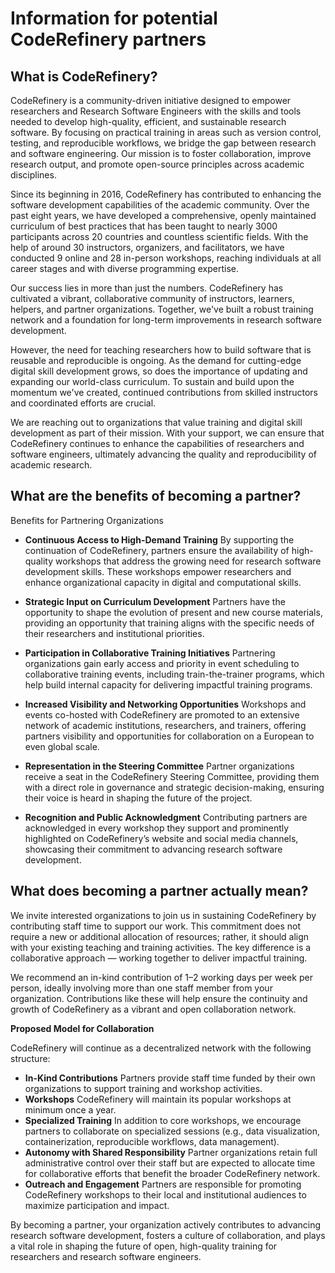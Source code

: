 # Information for potential CodeRefinery partners

## What is CodeRefinery?

CodeRefinery is a community-driven initiative designed to empower researchers
and Research Software Engineers with the skills and tools needed to develop
high-quality, efficient, and sustainable research software. By focusing on
practical training in areas such as version control, testing, and reproducible
workflows, we bridge the gap between research and software engineering. Our
mission is to foster collaboration, improve research output, and promote
open-source principles across academic disciplines.

Since its beginning in 2016, CodeRefinery has contributed to enhancing the
software development capabilities of the academic community. Over the past
eight years, we have developed a comprehensive, openly maintained curriculum of
best practices that has been taught to nearly 3000 participants across 20
countries and countless scientific fields. With the help of around 30
instructors, organizers, and facilitators, we have conducted 9 online and 28
in-person workshops, reaching individuals at all career stages and with diverse
programming expertise.

Our success lies in more than just the numbers. CodeRefinery has cultivated a
vibrant, collaborative community of instructors, learners, helpers, and partner
organizations. Together, we've built a robust training network and a foundation
for long-term improvements in research software development.

However, the need for teaching researchers how to build software that is
reusable and reproducible is ongoing. As the demand for cutting-edge digital
skill development grows, so does the importance of updating and expanding our
world-class curriculum. To sustain and build upon the momentum we've created,
continued contributions from skilled instructors and coordinated efforts are
crucial.

We are reaching out to organizations that value training and digital skill
development as part of their mission. With your support, we can ensure that
CodeRefinery continues to enhance the capabilities of researchers and software
engineers, ultimately advancing the quality and reproducibility of academic
research.


## What are the benefits of becoming a partner?

Benefits for Partnering Organizations

- **Continuous Access to High-Demand Training**
    By supporting the continuation of CodeRefinery, partners ensure the
    availability of high-quality workshops that address the growing need for
    research software development skills. These workshops empower researchers
    and enhance organizational capacity in digital and computational skills.

- **Strategic Input on Curriculum Development**
    Partners have the opportunity to shape the evolution of present and new
    course materials, providing an opportunity that training aligns with the
    specific needs of their researchers and institutional priorities.

- **Participation in Collaborative Training Initiatives**
    Partnering organizations gain early access and priority in event scheduling
    to collaborative training events, including train-the-trainer programs,
    which help build internal capacity for delivering impactful training
    programs.

- **Increased Visibility and Networking Opportunities**
    Workshops and events co-hosted with CodeRefinery are promoted to an
    extensive network of academic institutions, researchers, and trainers,
    offering partners visibility and opportunities for collaboration on a
    European to even global scale.

- **Representation in the Steering Committee**
    Partner organizations receive a seat in the CodeRefinery Steering
    Committee, providing them with a direct role in governance and strategic
    decision-making, ensuring their voice is heard in shaping the future of the
    project.

- **Recognition and Public Acknowledgment**
    Contributing partners are acknowledged in every workshop they support and
    prominently highlighted on CodeRefinery’s website and social media
    channels, showcasing their commitment to advancing research software
    development.


## What does becoming a partner actually mean?

We invite interested organizations to join us in sustaining CodeRefinery by
contributing staff time to support our work. This commitment does not require a
new or additional allocation of resources; rather, it should align with your
existing teaching and training activities. The key difference is a
collaborative approach — working together to deliver impactful training.

We recommend an in-kind contribution of 1–2 working days per week per person,
ideally involving more than one staff member from your organization.
Contributions like these will help ensure the continuity and growth of
CodeRefinery as a vibrant and open collaboration network.

**Proposed Model for Collaboration**

CodeRefinery will continue as a decentralized network with the following structure:

- **In-Kind Contributions**
    Partners provide staff time funded by their own organizations to support
    training and workshop activities.
- **Workshops**
    CodeRefinery will maintain its popular workshops at minimum once a year.
- **Specialized Training**
    In addition to core workshops, we encourage partners to collaborate on
    specialized sessions (e.g., data visualization, containerization,
    reproducible workflows, data management).
- **Autonomy with Shared Responsibility**
    Partner organizations retain full administrative control over their staff
    but are expected to allocate time for collaborative efforts that benefit
    the broader CodeRefinery network.
- **Outreach and Engagement**
    Partners are responsible for promoting CodeRefinery workshops to their
    local and institutional audiences to maximize participation and impact.

By becoming a partner, your organization actively contributes to advancing
research software development, fosters a culture of collaboration, and plays a
vital role in shaping the future of open, high-quality training for researchers
and research software engineers.
